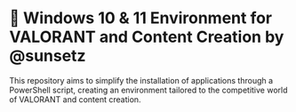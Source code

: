# 🚀 Windows 10 & 11 Environment for VALORANT and Content Creation by @sunsetz

This repository aims to simplify the installation of applications through a PowerShell script, creating an environment tailored to the competitive world of VALORANT and content creation.
